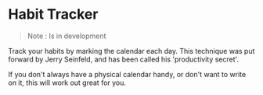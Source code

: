 # Habit Tracker

> Note : Is in development

Track your habits by marking the calendar each day. This technique was put forward by Jerry Seinfeld, and has been called his 'productivity secret'.

If you don't always have a physical calendar handy, or don't want to write on it, this will work out great for you.